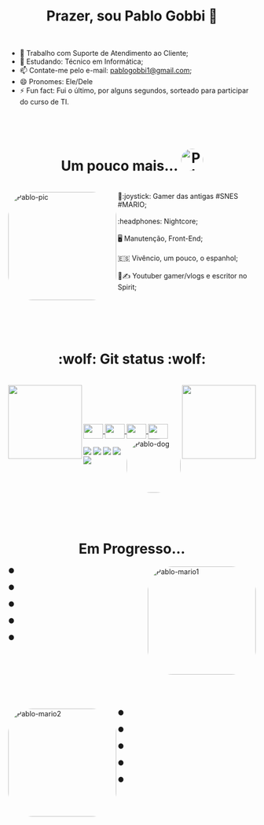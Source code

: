 <h1 align="center"> Prazer, sou Pablo Gobbi 🤖 </h1><br>

- 🔭 Trabalho com Suporte de Atendimento ao Cliente;
- 🌱 Estudando: Técnico em Informática;
- 📫 Contate-me pelo e-mail: pablogobbi1@gmail.com;
- 😄 Pronomes: Ele/Dele
- ⚡ Fun fact: Fui o último, por alguns segundos, sorteado para participar do curso de TI.

<br>
  <br>
  
  <h1 align="center"> Um pouco mais... <img  alt="Pablo-book" height="45" style="border-radius:50px;" src="https://media.giphy.com/media/1TgECF0mNVirC/giphy.gif"> </h1><br>
  
  
  
  <div>
  <img align="left" alt="Pablo-pic" height="220" style="border-radius:50px;" src="https://share-cdn.picrew.me/shareImg/org/202202/338224_7xfF5vbB.png">
    </div>
  <div style>
  💜:joystick: Gamer das antigas #SNES #MARIO;
    <br><br>
  :headphones: Nightcore;
    <br><br>
  🖥️ Manutenção, Front-End;
    <br><br>
  🇪🇸 Vivêncio, um pouco, o espanhol;
    <br><br>
 🎥✍ Youtuber gamer/vlogs e escritor no Spirit;
  
  
  <br><br><br><br>
  <h1 align="center"> 
  :wolf: Git status :wolf:
  
  </h1><br>
  
<div align="center">
  <a href="https://github.com/Pablo-Gobbi">
  <img height="150" align="left" src="https://github-readme-stats.vercel.app/api?username=Pablo-Gobbi&show_icons=true&theme=radical&include_all_commits=true&count_private=true"/>
  <img height="150" align="right" src="https://github-readme-stats.vercel.app/api/top-langs/?username=Pablo-Gobbi&layout=compact&langs_count=7&theme=radical"/>
</div>
  
  <br><br>
  
  <div style="display: inline_block"><br>
  <img align="center" alt="" height="30" width="40" src="https://cdn.jsdelivr.net/gh/devicons/devicon/icons/html5/html5-original.svg">
  <img align="center" alt="" height="30" width="40" src="https://cdn.jsdelivr.net/gh/devicons/devicon/icons/css3/css3-original.svg">
  <img align="center" alt="" height="30" width="40" src="https://cdn.jsdelivr.net/gh/devicons/devicon/icons/dart/dart-original.svg" />
  <img align="center" alt="" height="30" width="40" src="https://cdn.jsdelivr.net/gh/devicons/devicon/icons/flutter/flutter-original.svg" />
    <img align="right" alt="Pablo-dog" height="110" style="border-radius:50px;" src="https://media.giphy.com/media/3o7abAHdYvZdBNnGZq/giphy.gif">
  </div><br>
  
  <div>
  <a href = "mailto:pablogobbi1@gmail.com"><img src="https://img.shields.io/badge/-Gmail-%23333?style=for-the-badge&logo=gmail&logoColor=white" target="_blank"></a>
  <a href="https://www.instagram.com/pablaogob/" target="_blank"><img src="https://img.shields.io/badge/-Instagram-%23E4405F?style=for-the-badge&logo=instagram&logoColor=white" target="_blank"></a>
  <a href="https://www.linkedin.com/in/pablo-gobbi/" target="_blank"><img src="https://img.shields.io/badge/-LinkedIn-%230077B5?style=for-the-badge&logo=linkedin&logoColor=white" target="_blank"></a> 
  <a href="https://www.youtube.com/channel/UCGdvXJY_evJ6-gTJ3zskPwQ" target="_blank"><img src="https://img.shields.io/badge/YouTube-FF0000?style=for-the-badge&logo=youtube&logoColor=white" target="_blank"></a> 
    <a href="" target="_blank"><img src="https://img.shields.io/badge/Steam-000000?style=for-the-badge&logo=steam&logoColor=white" target="_blank"></a>
    
 
  </div>
  
  
   
  <br><br><br>
    <br><br><br>
 
  
  <h1 align="center"> Em Progresso... </h1>
  
  <img align="right" alt="Pablo-mario1" height="220" style="border-radius:50px;" src="https://i.pinimg.com/originals/42/c8/e7/42c8e72c6db1985ac6b67148fb507958.gif">
  ●
    <br><br>
  ●
    <br><br>
  ●
    <br><br>
  ●
    <br><br>
  ●
  <br><br><br>
      <br><br><br>
      <br><br><br>
    
  <img align="left" alt="Pablo-mario2" height="220" style="border-radius:50px;" src="https://i.pinimg.com/originals/6e/8f/12/6e8f1226d97e436e05aed03dfc8b9b34.gif">
  ●
    <br><br>
  ●
    <br><br>
  ●
    <br><br>
  ●
    <br><br>
  ●
  
  

